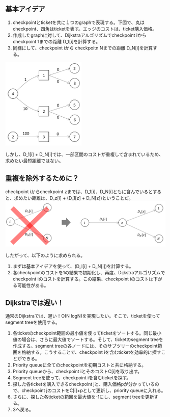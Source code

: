 ## 基本アイデア
1. checkpointとticketを共に１つのgraphで表現する。下図で、丸はcheckpoint、四角はticketを表す。エッジのコストは、ticket購入価格。
2. 作成したgraphに対して、Dijkstraアルゴリズムでcheckpoint iからcheckpoint 1までの距離 D_1[i]を計算する。
3. 同様にして、checkpoint iから checkpoitn Nまでの距離 D_N[i]を計算する。
<img src="images/graph.png" width="240" />


しかし、D_1[i] + D_N[i]では、一部区間のコストが重複して含まれているため、求めたい最短距離ではない。

## 重複を除外するために？
checkpoint iからcheckpoint zまでは、D_1[i]、D_N[i]ともに含んでいるとすると、求めたい距離は、D_z[i] + (D_1[z] + D_N[z])ということだ。
![image](images/distance_to_avoid_duplicates.png)

したがって、以下のように求められる。
1. まずは基本アイデアを使って、(D_l[i] + D_N[i])を計算する。
2. 各checkpointのコストを1の結果で初期化し、再度、Dijkstraアルゴリズムでcheckpoint iのコストを計算する。この結果、checkpoint iのコストは下がる可能性がある。

## Dijkstraでは遅い！
通常のDijkstraでは、遅い！O(N logN)を実現したい。そこで、ticketを使ってsegment treeを使用する。
1. 各ticketのcheckpoint範囲の最小値を使ってticketをソートする。同じ最小値の場合は、さらに最大値でソートする。そして、ticketのsegment treeを作成する。segment treeの各ノードには、そのサブツリーのcheckpoint範囲を格納する。こうすることで、checkpoint iを含むticketを効率的に探すことができる。
2. Priority queueに全てのcheckpointを初期コストと共に格納する。
3. Priority queueから、checkpoint iとそのコストC[i]を取り出す。
4. Segment treeを使って、checkpoint iを含むticketを探す。
5. 探した各ticketを購入できるcheckpoint jと、購入価格pが分かっているので、checkpoint jのコストをC[i]+pとして更新し、priority queueに入れる。
6. さらに、探した各ticketの範囲を最大値を-1にし、segment treeを更新する。
7. 3へ戻る。
